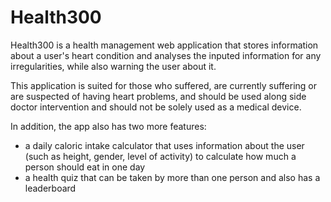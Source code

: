 # Health300

Health300 is a health management web application that stores information about a user's heart condition and analyses the inputed information for any irregularities, while also warning the user about it.

This application is suited for those who suffered, are currently suffering or are suspected of having heart problems, and should be used along side doctor intervention and should not be solely used as a medical device.

In addition, the app also has two more features:
  * a daily caloric intake calculator that uses information about the user (such as height, gender, level of activity) to calculate how much a person should eat in one day
  * a health quiz that can be taken by more than one person and also has a leaderboard
